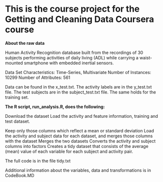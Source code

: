 
# This is the course project for the Getting and Cleaning Data Coursera course

**About the raw data**

Human Activity Recognition database built from the recordings of 30 subjects performing activities of daily living (ADL) while carrying a waist-mounted smartphone with embedded inertial sensors.

Data Set Characteristics: Time-Series, Multivariate
Number of Instances: 10299
Number of Attributes: 561

Data can be found in the x_test.txt. 
The activity labels are in the y_test.txt file.
The test subjects are in the subject_test.txt file.
The same holds for the training set.

**The R script, run_analysis.R, does the following:**

Download the dataset
Load the activity and feature information, training and test dataset.

Keep only those columns which reflect a mean or standard deviation
Load the activity and subject data for each dataset, and merges those columns with the dataset
Merges the two datasets
Converts the activity and subject columns into factors
Creates a tidy dataset that consists of the average (mean) value of each variable for each subject and activity pair.

The full code is in the file tidy.txt

Additional information about the variables, data and transformations is in CodeBook.MD

